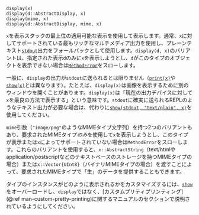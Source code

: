 ```
display(x)
display(d::AbstractDisplay, x)
display(mime, x)
display(d::AbstractDisplay, mime, x)
```

`x`を表示スタックの最上位の適用可能な表示を使用して表示します。通常、`x`に対してサポートされている最もリッチなマルチメディア出力を使用し、プレーンテキスト[`stdout`](@ref)出力をフォールバックとして使用します。`display(d, x)`のバリアントは、指定された表示`d`のみに`x`を表示しようとし、`d`がこのタイプのオブジェクトを表示できない場合は[`MethodError`](@ref)をスローします。

一般に、`display`の出力が`stdout`に送られるとは限りません（[`print(x)`](@ref)や[`show(x)`](@ref)とは異なります）。たとえば、`display(x)`は画像を表示するために別のウィンドウを開くことがあります。`display(x)`は「現在の出力デバイスに対して`x`を最良の方法で表示する」という意味です。`stdout`に確実に送られるREPLのようなテキスト出力が必要な場合は、代わりに[`show(stdout, "text/plain", x)`](@ref)を使用してください。

`mime`引数（`"image/png"`のようなMIMEタイプ文字列）を持つ2つのバリアントもあり、要求されたMIMEタイプ*のみ*を使用して`x`を表示しようとし、このタイプが表示または`x`によってサポートされていない場合は`MethodError`をスローします。これらのバリアントを使用すると、`x::AbstractString`（text/htmlやapplication/postscriptなどのテキストベースのストレージを持つMIMEタイプの場合）または`x::Vector{UInt8}`（バイナリMIMEタイプの場合）を渡すことによって、要求されたMIMEタイプで「生」のデータを提供することもできます。

タイプのインスタンスがどのように表示されるかをカスタマイズするには、[`show`](@ref)をオーバーロードし、`display`ではなく、[カスタムプリティプリンティング](@ref man-custom-pretty-printing)に関するマニュアルのセクションで説明されているようにしてください。

